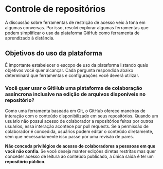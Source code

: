 # Controle de repositórios

A discussão sobre ferramentas de restrição de acesso veio à tona em algumas conversas. Por isso, resolvi explorar algumas ferramentas que podem simplificar o uso da plataforma GitHub como ferramenta de aprendizado à distância.

## Objetivos do uso da plataforma
É importante estabelecer o escopo de uso da plataforma listando quais objetivos você quer alcançar. Cada pergunta respondida abaixo determinará que ferramentas e configurações você deverá utilizar.
### Você quer usar o GitHub uma plataforma de colaboração assíncrona inclusive na edição de arquivos disponíveis no repositório?
Como uma ferramenta baseada em Git, o GitHub oferece maneiras de interação com o conteúdo disponibilizado em seus repositórios. Quando um usuário não possui acesso de colaborador a repositórios feitos por outros usuários, essa interação acontece por pull requests. Se a permissão de colaborador é concedida, usuários podem editar o conteúdo diretamente, sem que necessariamente isso passe por uma revisão de pares.

**Não conceda privilégios de acesso de colaboradores a pesssoas em que você não confia**. Se você deseja manter edições diretas restritas mas quer conceder acesso de leitura ao conteúdo publicado, a única saída é ter um **repositório público**.
